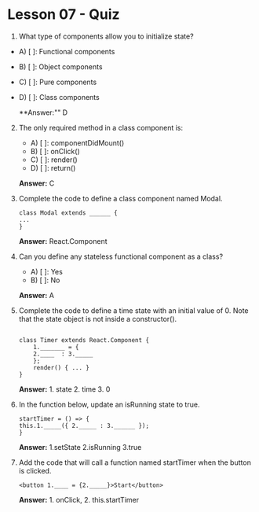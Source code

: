 # Lesson 07 - Quiz

1. What type of components allow you to initialize state?

- A) [ ]: Functional components
- B) [ ]: Object components
- C) [ ]: Pure components
- D) [ ]: Class components

    **Answer:"" D

2. The only required method in a class component is:


    - A) [ ]: componentDidMount()
    - B) [ ]: onClick()
    - C) [ ]: render()
    - D) [ ]: return()

    **Answer:** C


3. Complete the code to define a class component named Modal.


    ```
    class Modal extends ______ {
    ...
    }

    ```

    **Answer:** React.Component


4. Can you define any stateless functional component as a class?

    - A) [ ]: Yes
    - B) [ ]: No

    **Answer:** A

5. Complete the code to define a time state with an initial value of 0. Note that the state object is not inside a constructor().

    ```

    class Timer extends React.Component {
        1._______ = {
        2.____  : 3._____
        };
        render() { ... }
    }

    ```

    **Answer:** 1. state 2. time 3. 0



6. In the function below, update an isRunning state to true.

    ```
    startTimer = () => {
    this.1._____({ 2._____ : 3.______ });
    }
    ```

    **Answer:** 1.setState 2.isRunning 3.true

7. Add the code that will call a function named startTimer when the button is clicked.

    ```
    <button 1.____ = {2._____}>Start</button>
    ```

    **Answer:** 1. onClick, 2. this.startTimer